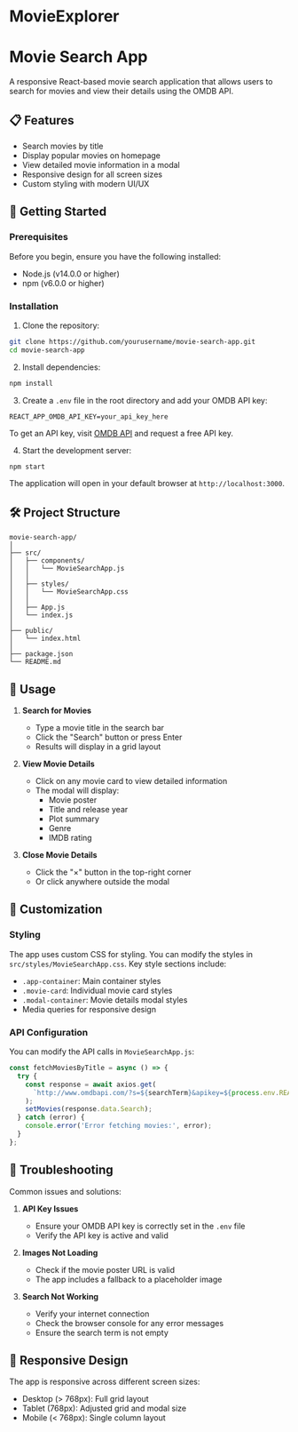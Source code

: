 # MovieExplorer

# Movie Search App

A responsive React-based movie search application that allows users to search for movies and view their details using the OMDB API.

## 📋 Features

- Search movies by title
- Display popular movies on homepage
- View detailed movie information in a modal
- Responsive design for all screen sizes
- Custom styling with modern UI/UX

## 🚀 Getting Started

### Prerequisites

Before you begin, ensure you have the following installed:
- Node.js (v14.0.0 or higher)
- npm (v6.0.0 or higher)

### Installation

1. Clone the repository:
```bash
git clone https://github.com/yourusername/movie-search-app.git
cd movie-search-app
```

2. Install dependencies:
```bash
npm install
```

3. Create a `.env` file in the root directory and add your OMDB API key:
```env
REACT_APP_OMDB_API_KEY=your_api_key_here
```

To get an API key, visit [OMDB API](http://www.omdbapi.com/) and request a free API key.

4. Start the development server:
```bash
npm start
```

The application will open in your default browser at `http://localhost:3000`.

## 🛠️ Project Structure

```
movie-search-app/
│
├── src/
│   ├── components/
│   │   └── MovieSearchApp.js
│   │
│   ├── styles/
│   │   └── MovieSearchApp.css
│   │
│   ├── App.js
│   └── index.js
│
├── public/
│   └── index.html
│
├── package.json
└── README.md
```

## 🎯 Usage

1. **Search for Movies**
   - Type a movie title in the search bar
   - Click the "Search" button or press Enter
   - Results will display in a grid layout

2. **View Movie Details**
   - Click on any movie card to view detailed information
   - The modal will display:
     - Movie poster
     - Title and release year
     - Plot summary
     - Genre
     - IMDB rating

3. **Close Movie Details**
   - Click the "×" button in the top-right corner
   - Or click anywhere outside the modal

## 🎨 Customization

### Styling

The app uses custom CSS for styling. You can modify the styles in `src/styles/MovieSearchApp.css`. Key style sections include:

- `.app-container`: Main container styles
- `.movie-card`: Individual movie card styles
- `.modal-container`: Movie details modal styles
- Media queries for responsive design

### API Configuration

You can modify the API calls in `MovieSearchApp.js`:

```javascript
const fetchMoviesByTitle = async () => {
  try {
    const response = await axios.get(
      `http://www.omdbapi.com/?s=${searchTerm}&apikey=${process.env.REACT_APP_OMDB_API_KEY}`
    );
    setMovies(response.data.Search);
  } catch (error) {
    console.error('Error fetching movies:', error);
  }
};
```

## 🔧 Troubleshooting

Common issues and solutions:

1. **API Key Issues**
   - Ensure your OMDB API key is correctly set in the `.env` file
   - Verify the API key is active and valid

2. **Images Not Loading**
   - Check if the movie poster URL is valid
   - The app includes a fallback to a placeholder image

3. **Search Not Working**
   - Verify your internet connection
   - Check the browser console for any error messages
   - Ensure the search term is not empty

## 📱 Responsive Design

The app is responsive across different screen sizes:

- Desktop (> 768px): Full grid layout
- Tablet (768px): Adjusted grid and modal size
- Mobile (< 768px): Single column layout
